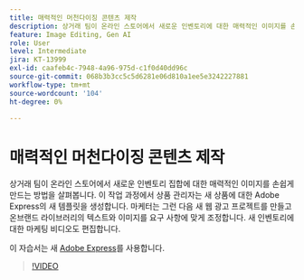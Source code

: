 ```yaml
---
title: 매력적인 머천다이징 콘텐츠 제작
description: 상거래 팀이 온라인 스토어에서 새로운 인벤토리에 대한 매력적인 이미지를 손쉽게 만드는 방법을 알아봅니다.
feature: Image Editing, Gen AI
role: User
level: Intermediate
jira: KT-13999
exl-id: caafeb4c-7948-4a96-975d-c1f0d40dd96c
source-git-commit: 068b3b3cc5c5d6281e06d810a1ee5e3242227881
workflow-type: tm+mt
source-wordcount: '104'
ht-degree: 0%

---
```


# 매력적인 머천다이징 콘텐츠 제작

상거래 팀이 온라인 스토어에서 새로운 인벤토리 집합에 대한 매력적인 이미지를 손쉽게 만드는 방법을 살펴봅니다. 이 작업 과정에서 상품 관리자는 새 상품에 대한 Adobe Express의 새 템플릿을 생성합니다. 마케터는 그런 다음 새 웹 광고 프로젝트를 만들고 온브랜드 라이브러리의 텍스트와 이미지를 요구 사항에 맞게 조정합니다. 새 인벤토리에 대한 마케팅 비디오도 편집합니다.

이 자습서는 새 [Adobe Express](https://www.adobe.com/express/)를 사용합니다.

>[!VIDEO](https://video.tv.adobe.com/v/3424458?quality=12&learn=on&hidetitle=true)

